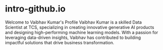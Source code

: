 # intro-github.io
Welcome to Vaibhav Kumar's Profile  Vaibhav Kumar is a skilled Data Scientist at TCS, specializing in creating innovative generative AI products and designing high-performing machine learning models. With a passion for leveraging data-driven insights, Vaibhav has contributed to building impactful solutions that drive business transformation.
